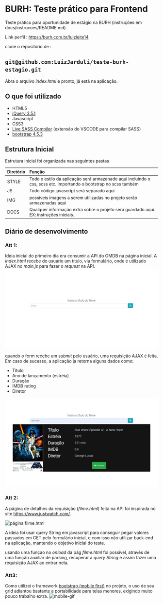 # BURH: Teste prático para Frontend

Teste prático para oportunidade de estágio na BURH (instruções em docs/instrucoes/README.md).

Link perfil : <https://burh.com.br/luizleite14>

clone o repositório de : 

## `git@github.com:LuizJarduli/teste-burh-estagio.git`

Abra o arquivo _index.html_ e pronto, já está na aplicação.

## O que foi utilizado

- HTML5
- [jQuery 3.5.1](https://jquery.com/)
- Javascript
- CSS3
- [Live SASS Compiler](https://marketplace.visualstudio.com/items?itemName=ritwickdey.live-sass) (extensão do VSCODE para compilar SASS)
- [bootstrap 4.5.3](https://getbootstrap.com/docs/4.5/getting-started/download/)
## Estrutura Inicial

Estrutura inicial foi organizada nas seguintes pastas

Diretório | Função
:-------- | :-------
STYLE       | Todo o estilo da aplicação será armazenado aqui incluindo o css, scss etc. Importando o bootstrap no scss também
JS        | Todo código javascript será separado aqui
IMG       | possíveis imagens a serem utilizadas no projeto serão armazenadas aqui
DOCS      | Qualquer informação extra sobre o projeto será guardado aqui. EX: instruções iniciais.

## Diário de desenvolvimento
### Att 1:

Ideia inicial do primeiro dia era consumir a API do OMDB na página inicial. A _index.html_ recebe do usuário um título, via formulário, onde é utilizado AJAX no _main.js_ para fazer o _request_ na API.
![Imagem do formulário](./docs/git_repo_imgs/img1.png)

quando o form recebe um _submit_ pelo usuário, uma requisição AJAX é feita.
Em caso de sucesso, a aplicação ja retorna alguns dados como:
- Título
- Ano de lançamento (estréia)
- Duração
- IMDB rating
- Diretor

![Imagem de sucesso da busca](./docs/git_repo_imgs/img2.png)
### Att 2:

A página de detalhes da requisição (_filme.html_) feita na API foi inspirada no site <https://www.justwatch.com/>.

![página filme.html](./docs/git_repo_imgs/filme-gif.gif)

A ideia foi usar query String em javascript para conseguir pegar valores passados em GET pelo formulário inicial, e com isso não utilizar back-end na aplicação, mantendo o objetivo inicial do teste.

usando uma funçao no _onload_ da pág _filme.html_ foi possível, através de uma função auxiliar de parsing, recuperar a _query String_ e assim fazer uma requisição AJAX ao entrar nela.

### Att3:

Como utilizei o framework [bootstrap (mobile first)](https://getbootstrap.com/) no projeto, o uso de seu grid adiantou bastante a portabilidade para telas menores, exigindo muito pouco trabalho extra.
![mobile-gif](./docs/git_repo_imgs/mobile-gif.gif)


